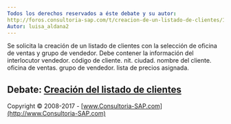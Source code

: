 ```yaml
---
Todos los derechos reservados a éste debate y su autor:
http://foros.consultoria-sap.com/t/creacion-de-un-listado-de-clientes/13891
Autor: luisa_aldana2 
---
```


Se solicita la creación de un listado de clientes con la selección de oficina de ventas y grupo de vendedor. Debe contener la información del interlocutor vendedor. código de cliente. nit. ciudad. nombre del cliente. oficina de ventas. grupo de vendedor. lista de precios asignada.

## Debate: [Creación del listado de clientes](http://foros.consultoria-sap.com/t/creacion-de-un-listado-de-clientes/13891)

Copyright © 2008-2017 - [www.Consultoria-SAP.com](http://www.Consultoria-SAP.com)
